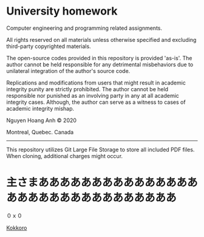 # University homework

Computer engineering and programming related assignments.

All rights reserved on all materials unless otherwise specified and excluding third-party copyrighted materials.

The open-source codes provided in this repository is provided 'as-is'. The author cannot be held responsible for any detrimental misbehaviors due to unilateral integration of the author's source code.

Replications and modifications from users that might result in academic integrity punity are strictly prohibited. The author cannot be held responsible nor punished as an involving party in any at all academic integrity cases. Although, the author can serve as a witness to cases of academic integrity mishap.

Nguyen Hoang Anh &copy; 2020

Montreal, Quebec. Canada

---

This repository utilizes Git Large File Storage to store all included PDF files. When cloning, additional charges might occur.

# 主さまあああああああああああああああああああああああああああああああ

０ｘ０

[Kokkoro](https://github.com/aaanh/uni-hwk/blob/master/kokkoro.PNG)
